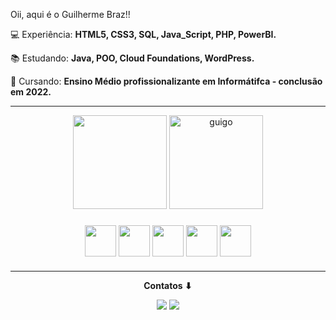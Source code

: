 Oii, aqui é o Guilherme Braz!!

</p>
 
<p align="left">
 💻 Experiência: <strong>HTML5, CSS3, SQL, Java_Script, PHP, PowerBI.</strong> 
</p> 

<p align="left"> 

<p align="left">
 📚 Estudando: <strong>Java, POO, Cloud Foundations, WordPress.</strong>
</p>
 
 
<p align="left">
 💼 Cursando: <strong>Ensino Médio profissionalizante em Informátifca - conclusão em 2022.</strong>
</p>

<hr>

<div align="center" >
  <img height="150em" src="https://github-readme-stats.vercel.app/api?username=guigobraz&show_icons=true&theme=0061C3&bg_color=181818&text_color=fff"/>
  <img height="150em" src="https://github-readme-stats.vercel.app/api/top-langs?username=guigobraz&show_icons=true&theme=0061C3&bg_color=181818&text_color=fff&layout=compact" alt="guigo"/>
</div>

###

<div align="center">
            <img height="50em" align="center" src="https://cdn.jsdelivr.net/gh/devicons/devicon/icons/html5/html5-original.svg" />
            <img height="50em" align="center" src="https://cdn.jsdelivr.net/gh/devicons/devicon/icons/css3/css3-original.svg" />
            <img height="50em" align="center" src="https://cdn.jsdelivr.net/gh/devicons/devicon/icons/javascript/javascript-original.svg" />
            <img height="50em" align="center" src="https://cdn.jsdelivr.net/gh/devicons/devicon/icons/mysql/mysql-original.svg" />
            <img height="50em" align="center" src="https://cdn.jsdelivr.net/gh/devicons/devicon/icons/php/php-original.svg" />
          
</div>

###

<hr>

<div align="center"> 
  <p>
 <strong>Contatos ⬇</strong>
  </p>
  <a href="https://instagram.com/guigoobraz" target="_blank"><img src="https://img.shields.io/badge/-Instagram-%23E4405F?style=for-the-badge&logo=instagram&logoColor=white" target="_blank"></a>
  <a href = "mailto:guilhermeebraz13@gmail.com"><img src="https://img.shields.io/badge/-Gmail-%23333?style=for-the-badge&logo=gmail&logoColor=white" target="_blank">
 </div>
